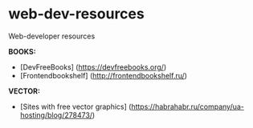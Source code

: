 # web-dev-resources
Web-developer resources

**BOOKS:**
* [DevFreeBooks] (https://devfreebooks.org/)
* [Frontendbookshelf] (http://frontendbookshelf.ru/)

**VECTOR:**
* [Sites with free vector graphics] (https://habrahabr.ru/company/ua-hosting/blog/278473/)
